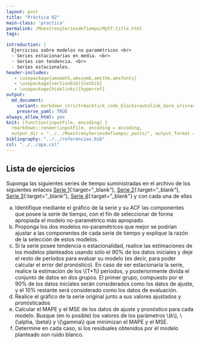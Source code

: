 ```yaml
---
layout: post
title: "Práctica 02"
main-class: 'practica'
permalink: /MuestreoySeriesdeTiempo/MyST:title.html
tags:

introduction: |
  Ejercicios sobre modelos no paramétricos <br>
  - Series estacionarias en media. <br>
  - Series con tendencia. <br>
  - Series estacionales. 
header-includes:
   - \usepackage{amsmath,amssymb,amsthm,amsfonts}
   - \usepackage[sectionbib]{natbib}
   - \usepackage[hidelinks]{hyperref}
output:
  md_document:
    variant: markdown_strict+backtick_code_blocks+autolink_bare_uris+ascii_identifiers+tex_math_single_backslash
    preserve_yaml: TRUE
always_allow_html: yes   
knit: (function(inputFile, encoding) {
  rmarkdown::render(inputFile, encoding = encoding,
  output_dir = "../../MuestreoySeriesdeTiempo/_posts/", output_format = "all"  ) })
bibliography: "../../referencias.bib"
csl: "../../apa.csl"
---
```








Lista de ejercicios
-------------------

Suponga las siguientes series de tiempo suministradas en el archivo de
los siguientes enlaces [Serie
1](https://github.com/jiperezga/jiperezga.github.io/raw/master/Dataset/MySTSim1.xlsx){:target="\_blank“},
[Serie
2](https://github.com/jiperezga/jiperezga.github.io/raw/master/Dataset/MySTSim2.xlsx){:target=”\_blank“},
[Serie
3](https://github.com/jiperezga/jiperezga.github.io/raw/master/Dataset/MySTSim3.xlsx){:target=”\_blank“},
[Serie
4](https://github.com/jiperezga/jiperezga.github.io/raw/master/Dataset/MySTSim4.xlsx){:target=”\_blank"}
y con cada una de ellas
<ol type="a">
<li>
Identifique mediante el gráfico de la serie y su ACF las componentes que
posee la serie de tiempo, con el fin de seleccionar de forma apropiada
el modelo no-paramétrico más apropiado.
</li>
<li>
Proponga los dos modelos no-paramétricos que mejor se podrían ajustar a
las componentes de cada serie de tiempo y explique la razón de la
selección de estos modelos.
</li>
<li>
Si la serie posee tendencia o estacionalidad, realice las estimaciones
de los modelos planteados usando sólo el 90% de los datos iniciales y
deje el resto de períodos para evaluar su modelo (es decir, para poder
calcular el error del pronóstico). En caso de ser estacionaria la serie,
realice la estimación de los \(T+1\) periodos, y posteriormente divida
el conjunto de datos en dos grupos. El primer grupo, compuesto por el
90% de los datos iniciales serán considerados como los datos de ajuste,
y el 10% restante será considerado como los datos de evaluación.
</li>
<li>
Realice el gráfico de la serie original junto a sus valores ajustados y
pronósticados
</li>
<li>
Calcular el MAPE y el MSE de los datos de ajuste y pronóstico para cada
modelo. Busque (en lo posible) los valores de los parámetros \(k\),
\(\alpha, \beta\) y \(\gamma\) que minimizan el MAPE y el MSE.
</li>
<li>
Determine en cada caso, si los residuales obtenidos por el modelo
planteado son ruido blanco.
</li>
</ol>
